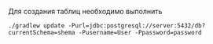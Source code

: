 Для создания таблиц необходимо выполнить
```shell
./gradlew update -Purl=jdbc:postgresql://server:5432/db?currentSchema=shema -Pusername=User -Ppassword=password
```